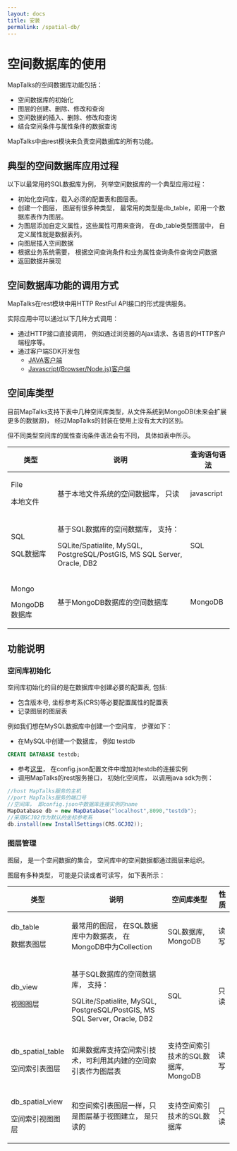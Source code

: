 ```yaml
---
layout: docs
title: 安装
permalink: /spatial-db/
---
```


# 空间数据库的使用

MapTalks的空间数据库功能包括：

* 空间数据库的初始化
* 图层的创建、删除、修改和查询
* 空间数据的插入、删除、修改和查询
* 结合空间条件与属性条件的数据查询

MapTalks中由rest模块来负责空间数据库的所有功能。

## 典型的空间数据库应用过程

以下以最常用的SQL数据库为例， 列举空间数据库的一个典型应用过程：

* 初始化空间库，载入必须的配置表和图层表。
* 创建一个图层， 图层有很多种类型， 最常用的类型是db_table，即用一个数据库表作为图层。
* 为图层添加自定义属性，这些属性可用来查询， 在db_table类型图层中， 自定义属性就是数据表列。
* 向图层插入空间数据
* 根据业务系统需要， 根据空间查询条件和业务属性查询条件查询空间数据
* 返回数据并展现

## 空间数据库功能的调用方式

MapTalks在rest模块中用HTTP RestFul API接口的形式提供服务。

实际应用中可以通过以下几种方式调用：

* 通过HTTP接口直接调用， 例如通过浏览器的Ajax请求、各语言的HTTP客户端程序等。
* 通过客户端SDK开发包
    * [JAVA客户端](https://github.com/MapTalks/maptalks.java)
    * [Javascript(Browser/Node.js)客户端](https://github.com/MapTalks/maptalks.client.js)

## 空间库类型

目前MapTalks支持下表中几种空间库类型，从文件系统到MongoDB(未来会扩展更多的数据源)， 经过MapTalks的封装在使用上没有太大的区别。

但不同类型空间库的属性查询条件语法会有不同， 具体如表中所示。

<div class="mobile-side-scroller">
<table>
  <thead>
    <tr>
      <th>类型</th>
      <th>
         说明
      </th>
      <th>
         查询语句语法
      </th>
    </tr>
  </thead>
  <tbody>
    <tr class="setting">
      <td>
        <p class="name">File</p>
        <p class="description">本地文件</p>
      </td>
      <td class="align-center">
        <p class="description">基于本地文件系统的空间数据库， 只读</p>
      </td>
      <td class="align-center">
        <p class="description">javascript</p>
      </td>
    </tr>
    <tr class="setting">
      <td>
        <p class="name">SQL</p>
        <p class="description">SQL数据库</p>
      </td>
      <td class="align-center">        
        <p class="description">基于SQL数据库的空间数据库， 支持：</p>
        <p class="description">SQLite/Spatialite, MySQL, PostgreSQL/PostGIS, MS SQL Server, Oracle, DB2</p>
      </td>
      <td class="align-center">
        <p class="description">SQL</p>
      </td>
    </tr>
    <tr class="setting">
      <td>
        <p class="name">Mongo</p>
        <p class="description">MongoDB数据库</p>
      </td>
      <td class="align-center">        
        <p class="description">基于MongoDB数据库的空间数据库</p>        
      </td>
      <td class="align-center">
        <p class="description">MongoDB</p>
      </td>
    </tr>
   </tbody>
</table>
</div>

## 功能说明

### 空间库初始化

空间库初始化的目的是在数据库中创建必要的配置表, 包括:
* 包含版本号, 坐标参考系(CRS)等必要配置属性的配置表
* 记录图层的图层表

例如我们想在MySQL数据库中创建一个空间库， 步骤如下：

* 在MySQL中创建一个数据库， 例如 testdb
```sql
CREATE DATABASE testdb;
```
* 参考[这里](configuration-db.html)， 在config.json配置文件中增加对testdb的连接实例
* 调用MapTalks的rest服务接口， 初始化空间库， 以调用java sdk为例：
```java
//host MapTalks服务的主机
//port MapTalks服务的端口号
//空间库， 即config.json中数据库连接实例的name
MapDatabase db = new MapDatabase("localhost",8090,"testdb");
//采用GCJ02作为默认的坐标参考系
db.install(new InstallSettings(CRS.GCJ02));
```

### 图层管理

图层， 是一个空间数据的集合， 空间库中的空间数据都通过图层来组织。

图层有多种类型， 可能是只读或者可读写， 如下表所示：

<div class="mobile-side-scroller">
<table>
  <thead>
    <tr>
      <th>类型</th>
      <th>说明</th>
      <th>空间库类型</th>
      <th>性质</th>
    </tr>
  </thead>
  <tbody>
    <tr class="setting">
      <td>
        <p class="name">db_table</p>
        <p class="description">数据表图层</p>
      </td>
      <td class="align-center">
        <p class="description">最常用的图层， 在SQL数据库中为数据表， 在MongoDB中为Collection</p>
      </td>
      <td class="align-center">
        <p class="description">SQL数据库, MongoDB</p>        
      </td>
      <td class="align-center">        
        <p class="description">读写</p>
      </td>
    </tr>
    <tr class="setting">
      <td>
        <p class="name">db_view</p>
        <p class="description">视图图层</p>
      </td>
      <td class="align-center">        
        <p class="description">基于SQL数据库的空间数据库， 支持：</p>
        <p class="description">SQLite/Spatialite, MySQL, PostgreSQL/PostGIS, MS SQL Server, Oracle, DB2</p>
      </td>
      <td class="align-center">
        <p class="description">SQL</p>
      </td>
      <td class="align-center">        
        <p class="description">只读</p>
      </td>
    </tr>
    <tr class="setting">
      <td>
        <p class="name">db_spatial_table</p>
        <p class="description">空间索引表图层</p>
      </td>
      <td class="align-center">
        <p class="description">如果数据库支持空间索引技术，可利用其内建的空间索引表作为图层表</p>
      </td>
      <td class="align-center">
        <p class="description">支持空间索引技术的SQL数据库, MongoDB</p>
      </td>
      <td class="align-center">        
        <p class="description">读写</p>
      </td>
    </tr>
    <tr class="setting">
      <td>
        <p class="name">db_spatial_view</p>
        <p class="description">空间索引视图图层</p>
      </td>
      <td class="align-center">
        <p class="description">和空间索引表图层一样，只是图层基于视图建立， 是只读的</p>
      </td>
      <td class="align-center">
        <p class="description">支持空间索引技术的SQL数据库</p>
      </td>
      <td class="align-center">        
        <p class="description">只读</p>
      </td>
    </tr>
   </tbody>
</table>
</div>
